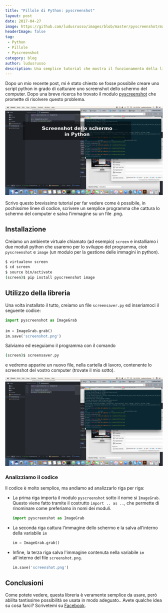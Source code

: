 ```yaml
---
title: "Pillole di Python: pyscreenshot"
layout: post
date: 2017-04-27
image: https://github.com/ludusrusso/images/blob/master/pyscreenshot/main.png?raw=true
headerImage: false
tag:
 - Python
 - Pillole
 - Pyscreenshot
category: blog
author: ludusrusso
description: Una semplice tutorial che mostra il funzionamento della libreria pyscreenshot
---
```


Dopo un mio recente post, mi è stato chiesto se fosse possibile creare uno script python in grado di catturare uno screenshot dello schermo del computer. Dopo una breve ricerca ho trovato il modulo [pyscreenshot](http://pyscreenshot.readthedocs.io/en/latest/) che promette di risolvere questo problema.

![main screenshot](/assets/imgs/2017-04-27-pillole-di-python-pyscreenshot.markdown/main.png?raw=true)

Scrivo questo brevissimo tutorial per far vedere come è possibile, in pochissime linee di codice, scrivere un semplice programma che cattura lo schermo del computer e salva l'immagine su un file .png.

## Installazione

Creiamo un ambiente virtuale chiamato (ad esempio) `screen` e installiamo i due moduli python che usaremo per lo sviluppo del programma, cioè `pyscreenshot` e `image` (un modulo per la gestione delle immagini in python).

```bash
$ virtualenv screen
$ cd screen
$ source bin/activate
(screen)$ pip install pyscreenshot image
```

## Utilizzo della libreria

Una volta installato il tutto, creiamo un file `screensaver.py` ed inseriamoci il seguente codice:

```python
import pyscreenshot as ImageGrab

im = ImageGrab.grab()
im.save('screenshot.png')
```

Salviamo ed eseguiamo il programma con il comando

```bash
(screen)$ screensaver.py
```

e vedremo apparire un nuovo file, nella cartella di lavoro, contenente lo screenshot del vostro computer (trovate il mio sotto).

![screenshot](/assets/imgs/2017-04-27-pillole-di-python-pyscreenshot.markdown/screenshot.png?raw=true)

### Analizziamo il codice

Il codice è molto semplice, ma andiamo ad analizzarlo riga per riga:

- La prima riga importa il modulo `pyscreenshot` sotto il nome si `ImageGrab`. Questo viene fatto tramite il costrutto `import .. as ..`, che permette di rinominare come preferiamo in nomi dei moduli.
	```python
	import pyscreenshot as ImageGrab
	```

- La seconda riga cattura l'immagine dello schermo e la salva all'interno della variabile `im`
	
	```python
	im = ImageGrab.grab()	
	```
- Infine, la terza riga salva l'immagine contenuta nella variabile `im` all'interno del file `screenshot.png`.
  	
  	```python
	im.save('screenshot.png')
	```

## Conclusioni

Come potete vedere, questa libreria è veramente semplice da usare, però abilita tantissime possibilità se usata in modo adeguato.. Avete qualche idea su cosa farci? Scrivetemi su [Facebook](https://www.facebook.com/ludusrusso.cc/).
